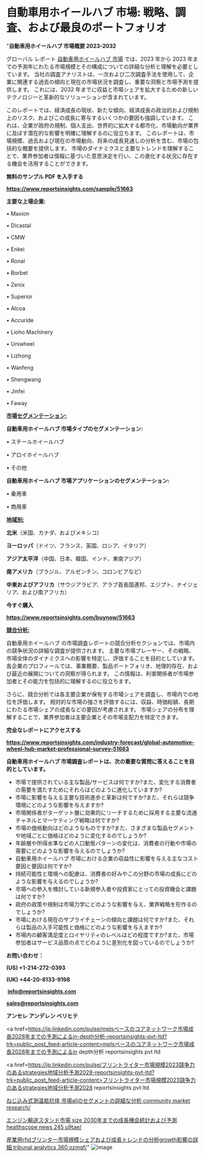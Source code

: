 # 自動車用ホイールハブ 市場: 戦略、調査、および最良のポートフォリオ

"<strong>自動車用ホイールハブ 市場概要 2023-2032</strong>

グローバル レポート <a href=https://www.reportsinsights.com/sample/51663>自動車用ホイールハブ 市場</a> では、2023 年から 2023 年までの予測年にわたる市場規模とその構成についての詳細な分析と理解を必要としています。 当社の調査アナリストは、一次および二次調査手法を使用して、企業に関連する過去の傾向と現在の市場状況を調査し、重要な洞察と市場予測を提供します。 これには、2032 年までに収益と市場シェアを拡大​​するための新しいテクノロジーと革新的なソリューションが含まれています。

このレポートでは、経済成長の現状、新たな傾向、経済成長の政治的および規制上のリスク、およびこの成長に寄与するいくつかの要因も強調しています。 これは、企業が政府の規制、個人支出、世界的に拡大する都市化、市場動向が業界に及ぼす潜在的な影響を明確に理解するのに役立ちます。 このレポートは、市場規模、過去および現在の市場動向、将来の成長見通しの分析を含む、市場の包括的な概要を提供します。 市場のダイナミクスと主要なトレンドを理解することで、業界参加者は情報に基づいた意思決定を行い、この進化する状況に存在する機会を活用することができます。

<strong><b>無料のサンプル PDF を入手する</b></strong>

<a href=https://www.reportsinsights.com/sample/51663><strong><u>https://www.reportsinsights.com/sample/51663</u></strong></a>

<strong>主要な上場企業:</strong>

• Maxion

• Dicastal

• CMW

• Enkei

• Ronal

• Borbet

• Zenix

• Superior

• Alcoa

• Accuride

• Lioho Machinery

• Uniwheel

• Lizhong

• Wanfeng

• Shengwang

• Jinfei

• Faway

<strong><u>市場セグメンテーション</u></strong><strong><u>:</u></strong>

<strong>自動車用ホイールハブ 市場タイプのセグメンテーション:</strong>

• スチールホイールハブ

• アロイホイールハブ

• その他

<strong>自動車用ホイールハブ 市場アプリケーションのセグメンテーション:</strong>

• 乗用車

• 商用車

<strong><u>地域別</u></strong><strong><u>:</u></strong>

<strong>北米</strong>（米国、カナダ、およびメキシコ）

<strong>ヨーロッパ</strong>（ドイツ、フランス、英国、ロシア、イタリア）

<strong>アジア太平洋</strong>（中国、日本、韓国、インド、東南アジア）

<strong>南アメリカ</strong>（ブラジル、アルゼンチン、コロンビアなど）

<strong>中東およびアフリカ</strong>（サウジアラビア、アラブ首長国連邦、エジプト、ナイジェリア、および南アフリカ）

<strong>今すぐ購入</strong>

<a href=https://www.reportsinsights.com/buynow/51663><strong><u>https://www.reportsinsights.com/buynow/51663</u></strong></a>

<strong><u>競合分析:</u></strong>

自動車用ホイールハブ の市場調査レポートの競合分析セクションでは、市場内の競争状況の詳細な調査が提供されます。 主要な市場プレーヤー、その戦略、市場全体のダイナミクスへの影響を特定し、評価することを目的としています。 各企業のプロフィールでは、事業概要、製品ポートフォリオ、地理的存在、および最近の展開についての洞察が得られます。 この情報は、利害関係者が市場参加者とその能力を包括的に理解するのに役立ちます。

さらに、競合分析では各主要企業が保有する市場シェアを調査し、市場内での地位を評価します。 相対的な市場の強さを評価するには、収益、時価総額、長期にわたる市場シェアの成長などの要因が考慮されます。 市場シェアの分布を理解することで、業界参加者は主要企業とその市場支配力を特定できます。

<strong>完全なレポートにアクセスする</strong>

<a href=https://www.reportsinsights.com/industry-forecast/global-automotive-wheel-hub-market-professional-survey-51663><strong><u><b>https://www.reportsinsights.com/industry-forecast/global-automotive-wheel-hub-market-professional-survey-51663</b></u></strong></a>

<strong><b>自動車用ホイールハブ 市場調査レポートは、次の重要な質問に答えることを目的としています。</b></strong>
<ul>
  <li>市場で提供されている主な製品/サービスは何ですか?また、変化する消費者の需要を満たすためにそれらはどのように進化していますか?</li>
  <li>市場に影響を与える主要な技術進歩と革新は何ですか?また、それらは競争環境にどのような影響を与えますか?</li>
  <li>市場関係者がターゲット層に効果的にリーチするために採用する主要な流通チャネルとマーケティング戦略は何ですか?</li>
  <li>市場の価格動向はどのようなものですか?また、さまざまな製品セグメントや地域ごとに価格はどのように変化するのでしょうか?</li>
  <li>年齢層や所得水準などの人口動態パターンの変化は、消費者の行動や市場の需要にどのような影響を与えるのでしょうか?</li>
  <li>自動車用ホイールハブ 市場における企業の収益性に影響を与える主なコスト要因と要因は何ですか?</li>
  <li>持続可能性と環境への配慮は、消費者の好みやこの分野の市場の成長にどのような影響を与えるのでしょうか?</li>
  <li>市場への参入を検討している新規参入者や投資家にとっての投資機会と課題は何ですか?</li>
  <li>政府の政策や規制は市場力学にどのような影響を与え、業界戦略を形作るのでしょうか?</li>
  <li>市場における現在のサプライチェーンの傾向と課題は何ですか?また、それらは製品の入手可能性と価格にどのような影響を与えますか?</li>
  <li>市場内の顧客満足度とロイヤリティのレベルはどの程度ですか?また、市場参加者はサービス品質の点でどのように差別化を図っているのでしょうか?</li>
</ul>
<strong>お問い合わせ：</strong>

<strong>(US) +1-214-272-0393</strong>

<strong>(UK) +44-20-8133-9198</strong>

<strong> </strong><a href=info@reportsinsights.com><strong><u>info@reportsinsights.com</u></strong></a>

<a href=sales@reportsinsights.com><strong><u>sales@reportsinsights.com</u></strong></a>

<strong>アンセレ アンデレン ベリヒテ</strong>

<a href=https://jp.linkedin.com/pulse/mplsベースのコアネットワーク市場成長2028年までの予測によるin-depth分析-reportsinsights-pvt-ltd?trk=public_post_feed-article-content>mplsベースのコアネットワーク市場成長2028年までの予測によるin depth分析 reportsinsights pvt ltd</a>

<a href=https://jp.linkedin.com/pulse/フリントライター市場規模2023競争力のあるstrategies地域分析予測2028-reportsinsights-pvt-ltd?trk=public_post_feed-article-content>フリントライター市場規模2023競争力のあるstrategies地域分析予測2028 reportsinsights pvt ltd</a>

<a href=https://www.linkedin.com/pulse/ねじ込み式測温抵抗体-市場allのセグメントの詳細な分析-community-market-research/>ねじ込み式測温抵抗体 市場allのセグメントの詳細な分析 community market research/</a>

<a href=https://www.linkedin.com/pulse/エンジン輸送スタンド市場-size-2030年までの成長機会統計および予測-healthscope-news-245-u9tae/>エンジン輸送スタンド市場 size 2030年までの成長機会統計および予測 healthscope news 245 u9tae/</a>

<a href=https://www.linkedin.com/pulse/産業用rfidプリンター市場規模シェアおよび成長トレンドの分析growth影響の詳細-tribunal-analytics-360-ozmqf/>産業用rfidプリンター市場規模シェアおよび成長トレンドの分析growth影響の詳細 tribunal analytics 360 ozmqf/</a>"
![image](https://github.com/gayatrid12/RImarketreport/assets/158473851/e6829e0b-cbb8-46ff-b705-e1190466d2a0)
